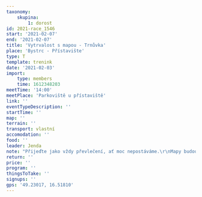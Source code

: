 ```yaml
---
taxonomy:
    skupina:
        1: dorost
id: 2021-race_1546
start: '2021-02-07'
end: '2021-02-07'
title: 'Vytrvalost s mapou - Trnůvka'
place: 'Bystrc - Přístavište'
type: T
template: trenink
date: '2021-02-03'
import:
    type: members
    time: 1612348203
meetTime: '14:00'
meetPlace: 'Parkoviště u přístaviště'
link: ''
eventTypeDescription: ''
startTime: ''
map: ''
terrain: ''
transport: vlastní
accomodation: ''
food: ''
leader: Jenda
note: "Přijeďte jako vždy převlečení, ať moc nepostáváme.\r\nMapy budou zde, kdo chce vytištěnou, přihlásí se v členské sekci."
return: ''
price: ''
program: ''
thingsToTake: ''
signups: ''
gps: '49.23017, 16.51810'
---
```


